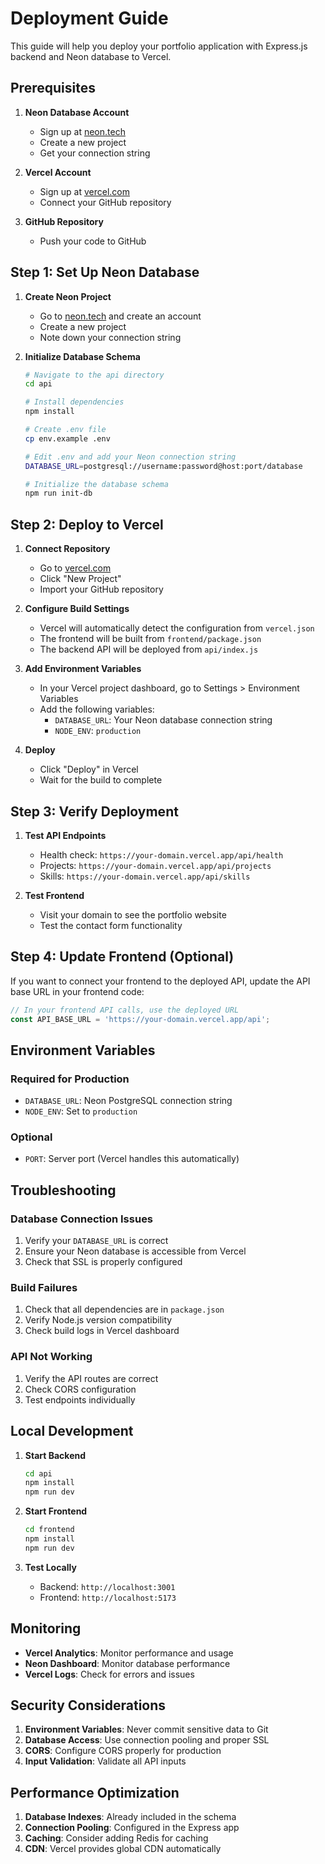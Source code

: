 # Deployment Guide

This guide will help you deploy your portfolio application with Express.js backend and Neon database to Vercel.

## Prerequisites

1. **Neon Database Account**
   - Sign up at [neon.tech](https://neon.tech)
   - Create a new project
   - Get your connection string

2. **Vercel Account**
   - Sign up at [vercel.com](https://vercel.com)
   - Connect your GitHub repository

3. **GitHub Repository**
   - Push your code to GitHub

## Step 1: Set Up Neon Database

1. **Create Neon Project**
   - Go to [neon.tech](https://neon.tech) and create an account
   - Create a new project
   - Note down your connection string

2. **Initialize Database Schema**
   ```bash
   # Navigate to the api directory
   cd api
   
   # Install dependencies
   npm install
   
   # Create .env file
   cp env.example .env
   
   # Edit .env and add your Neon connection string
   DATABASE_URL=postgresql://username:password@host:port/database
   
   # Initialize the database schema
   npm run init-db
   ```

## Step 2: Deploy to Vercel

1. **Connect Repository**
   - Go to [vercel.com](https://vercel.com)
   - Click "New Project"
   - Import your GitHub repository

2. **Configure Build Settings**
   - Vercel will automatically detect the configuration from `vercel.json`
   - The frontend will be built from `frontend/package.json`
   - The backend API will be deployed from `api/index.js`

3. **Add Environment Variables**
   - In your Vercel project dashboard, go to Settings > Environment Variables
   - Add the following variables:
     - `DATABASE_URL`: Your Neon database connection string
     - `NODE_ENV`: `production`

4. **Deploy**
   - Click "Deploy" in Vercel
   - Wait for the build to complete

## Step 3: Verify Deployment

1. **Test API Endpoints**
   - Health check: `https://your-domain.vercel.app/api/health`
   - Projects: `https://your-domain.vercel.app/api/projects`
   - Skills: `https://your-domain.vercel.app/api/skills`

2. **Test Frontend**
   - Visit your domain to see the portfolio website
   - Test the contact form functionality

## Step 4: Update Frontend (Optional)

If you want to connect your frontend to the deployed API, update the API base URL in your frontend code:

```javascript
// In your frontend API calls, use the deployed URL
const API_BASE_URL = 'https://your-domain.vercel.app/api';
```

## Environment Variables

### Required for Production
- `DATABASE_URL`: Neon PostgreSQL connection string
- `NODE_ENV`: Set to `production`

### Optional
- `PORT`: Server port (Vercel handles this automatically)

## Troubleshooting

### Database Connection Issues
1. Verify your `DATABASE_URL` is correct
2. Ensure your Neon database is accessible from Vercel
3. Check that SSL is properly configured

### Build Failures
1. Check that all dependencies are in `package.json`
2. Verify Node.js version compatibility
3. Check build logs in Vercel dashboard

### API Not Working
1. Verify the API routes are correct
2. Check CORS configuration
3. Test endpoints individually

## Local Development

1. **Start Backend**
   ```bash
   cd api
   npm install
   npm run dev
   ```

2. **Start Frontend**
   ```bash
   cd frontend
   npm install
   npm run dev
   ```

3. **Test Locally**
   - Backend: `http://localhost:3001`
   - Frontend: `http://localhost:5173`

## Monitoring

- **Vercel Analytics**: Monitor performance and usage
- **Neon Dashboard**: Monitor database performance
- **Vercel Logs**: Check for errors and issues

## Security Considerations

1. **Environment Variables**: Never commit sensitive data to Git
2. **Database Access**: Use connection pooling and proper SSL
3. **CORS**: Configure CORS properly for production
4. **Input Validation**: Validate all API inputs

## Performance Optimization

1. **Database Indexes**: Already included in the schema
2. **Connection Pooling**: Configured in the Express app
3. **Caching**: Consider adding Redis for caching
4. **CDN**: Vercel provides global CDN automatically 
